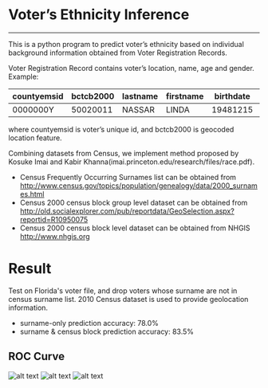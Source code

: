 # Voter’s Ethnicity Inference
------
This is a python program to predict voter’s ethnicity based on individual background information obtained from Voter Registration Records.

Voter Registration Record contains voter’s location, name, age and gender.
Example:

countyemsid | bctcb2000 | lastname | firstname | birthdate | gender
--- | --- | --- | --- | --- | ---
0000000Y | 50020011 | NASSAR | LINDA | 19481215 | F

where countyemsid is voter’s unique id, and bctcb2000 is geocoded location feature.

Combining datasets from Census, we implement method proposed by Kosuke Imai and Kabir Khanna(imai.princeton.edu/research/files/race.pdf).

- Census Frequently Occurring Surnames list can be obtained from http://www.census.gov/topics/population/genealogy/data/2000_surnames.html
- Census 2000 census block group level dataset can be obtained from http://old.socialexplorer.com/pub/reportdata/GeoSelection.aspx?reportid=R10950075
- Census 2000 census block level dataset can be obtained from NHGIS 
http://www.nhgis.org

# Result
Test on Florida's voter file, and drop voters whose surname are not in census surname list. 2010 Census dataset is used to provide geolocation information.

- surname-only prediction accuracy: 78.0%
- surname & census block prediction accuracy: 83.5%

## ROC Curve
![alt text](https://raw.githubusercontent.com/NYU-MSDSI/voter-ethnicity-inference/master/roc_curve/black.png)
![alt text](https://raw.githubusercontent.com/NYU-MSDSI/voter-ethnicity-inference/master/roc_curve/white.png)
![alt text](https://raw.githubusercontent.com/NYU-MSDSI/voter-ethnicity-inference/master/roc_curve/hispanic.png)



